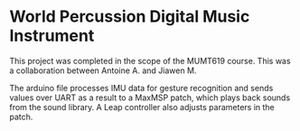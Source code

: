 # World Percussion Digital Music Instrument

This project was completed in the scope of the MUMT619 course.
This was a collaboration between Antoine A. and Jiawen M.

The arduino file processes IMU data for gesture recognition and sends values over UART as a result to a MaxMSP patch, which plays back sounds from the sound library.
A Leap controller also adjusts parameters in the patch.
